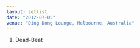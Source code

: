 ```yaml
---
layout: setlist
date: "2012-07-05"
venue: "Ding Dong Lounge, Melbourne, Australia"
---
```


 1. Dead-Beat


